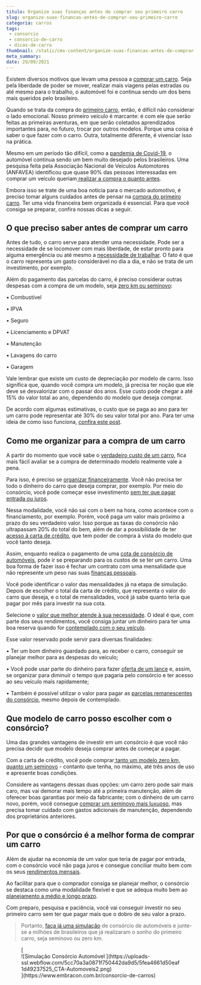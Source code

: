 ```yaml
---
titulo: Organize suas finanças antes de comprar seu primeiro carro
slug: organize-suas-financas-antes-de-comprar-seu-primeiro-carro
categoria: carros
tags:
 - consorcio
 - consorcio-de-carro
 - dicas-de-carro
thumbnail: /static/cms-content/organize-suas-financas-antes-de-comprar-seu-primeiro-carro.jpg
meta_summary: 
date: 29/09/2021
---
```

Existem diversos motivos que levam uma pessoa a [comprar um carro](https://www.embracon.com.br/blog/pensando-em-comprar-um-carro-saiba-o-que-levar-em-consideracao). Seja pela liberdade de poder se mover, realizar mais viagens pelas estradas ou até mesmo para o trabalho, o automóvel foi e continua sendo um dos bens mais queridos pelo brasileiro.

Quando se trata da compra do [primeiro carro](https://www.embracon.com.br/blog/primeiro-carro-como-acertar-na-escolha), então, é difícil não considerar o lado emocional. Nosso primeiro veículo é marcante: é com ele que serão feitas as primeiras aventuras, em que serão coletados aprendizados importantes para, no futuro, trocar por outros modelos. Porque uma coisa é saber o que fazer com o carro. Outra, totalmente diferente, é vivenciar isso na prática.

Mesmo em um período tão difícil, como a [pandemia de Covid-19](https://www.embracon.com.br/blog/habitos-de-consumo-antes-durante-e-pos-pandemia), o automóvel continua sendo um bem muito desejado pelos brasileiros. Uma pesquisa feita pela Associação Nacional de Veículos Automotores (ANFAVEA) identificou que quase 90% das pessoas interessadas em comprar um veículo queriam[ realizar a compra o quanto antes](https://www.sbt.com.br/jornalismo/sbt-brasil/noticia/143857-quase-90-dos-brasileiros-querem-comprar-um-carro-em-2020-diz-pesquisa).

Embora isso se trate de uma boa notícia para o mercado automotivo, é preciso tomar alguns cuidados antes de pensar na [compra do primeiro carro](https://www.embracon.com.br/blog/carro-para-os-filhos-confira-essas-dicas-para-comprar-um). Ter uma vida financeira bem organizada é essencial. Para que você consiga se preparar, confira nossas dicas a seguir.

O que preciso saber antes de comprar um carro
---------------------------------------------

Antes de tudo, o carro serve para atender uma necessidade. Pode ser a necessidade de se locomover com mais liberdade, de estar pronto para alguma emergência ou até mesmo a [necessidade de trabalhar](https://www.embracon.com.br/blog/motorista-de-aplicativo-faca-um-consorcio). O fato é que o carro representa um gasto considerável no dia a dia, e não se trata de um investimento, por exemplo.

Além do pagamento das parcelas do carro, é preciso considerar outras despesas com a compra de um modelo, seja [zero km ou seminovo](https://www.embracon.com.br/blog/carro-zero-ou-seminovo):

 • Combustível

 • IPVA

 • Seguro

 • Licenciamento e DPVAT

 • Manutenção

 • Lavagens do carro

 • Garagem

Vale lembrar que existe um custo de depreciação por modelo de carro. Isso significa que, quando você compra um modelo, já precisa ter noção que ele deve se desvalorizar com o passar dos anos. Esse custo pode chegar a até 15% do valor total ao ano, dependendo do modelo que deseja comprar.

De acordo com algumas estimativas, o custo que se paga ao ano para ter um carro pode representar até 30% do seu valor total por ano. Para ter uma ideia de como isso funciona, [confira este post](https://www.uol.com.br/carros/noticias/redacao/2020/02/28/quanto-custa-ter-um-carro-veja-todas-as-despesas-envolvidas.htm).

Como me organizar para a compra de um carro
-------------------------------------------

A partir do momento que você sabe o [verdadeiro custo de um carro](https://www.embracon.com.br/blog/quais-sao-os-11-carros-2018-mais-baratos-do-brasil), fica mais fácil avaliar se a compra de determinado modelo realmente vale a pena.

Para isso, é preciso se [organizar financeiramente](https://www.embracon.com.br/blog/7-dicas-para-comecar-a-sua-organizacao-financeira). Você não precisa ter todo o dinheiro do carro que deseja comprar, por exemplo. Por meio do consórcio, você pode começar esse investimento [sem ter que pagar entrada ou juros](https://www.embracon.com.br/blog/consorcio-nao-tem-juros-entenda).

Nessa modalidade, você não sai com o bem na hora, como acontece com o financiamento, por exemplo. Porém, você paga um valor mais próximo a prazo do seu verdadeiro valor. Isso porque as taxas do consórcio não ultrapassam 20% do total do bem, além de dar a possibilidade de ter [acesso à carta de crédito](https://www.embracon.com.br/blog/tudo-o-que-voce-precisa-saber-sobre-a-carta-de-credito-de-consorcios), que tem poder de compra à vista do modelo que você tanto deseja.

Assim, enquanto realiza o pagamento de uma [cota de consórcio de automóveis](https://www.embracon.com.br/blog/sobre-o-consorcio-de-veiculos-embracon), pode ir se preparando para os custos de se ter um carro. Uma boa forma de fazer isso é fechar um contrato com uma mensalidade que não represente um peso nas suas [finanças pessoais](https://www.embracon.com.br/category/financas-pessoais).

Você pode identificar o valor das mensalidades já na etapa de simulação. Depois de escolher o total da carta de crédito, que representa o valor do carro que deseja, e o total de mensalidades, você já sabe quanto teria que pagar por mês para investir na sua cota.

Selecione o [valor que melhor atende à sua necessidade](https://www.embracon.com.br/blog/simulacao-de-consorcio). O ideal é que, com parte dos seus rendimentos, você consiga juntar um dinheiro para ter uma boa reserva quando for [contemplado com o seu veículo](https://www.embracon.com.br/blog/saiba-o-que-fazer-quando-for-contemplado-no-consorcio).

Esse valor reservado pode servir para diversas finalidades:

 • Ter um bom dinheiro guardado para, ao receber o carro, conseguir se planejar melhor para as despesas do veículo;

 • Você pode usar parte do dinheiro para fazer [oferta de um lance](https://www.embracon.com.br/blog/como-funcionam-os-tipos-de-lances-no-consorcio) e, assim, se organizar para diminuir o tempo que pagaria pelo consórcio e ter acesso ao seu veículo mais rapidamente;

 • Também é possível utilizar o valor para pagar as [parcelas remanescentes do consórcio](https://www.embracon.com.br/blog/como-calcular-as-parcelas-no-consorcio), mesmo depois de contemplado.

Que modelo de carro posso escolher com o consórcio?
---------------------------------------------------

Uma das grandes vantagens de investir em um consórcio é que você não precisa decidir que modelo deseja comprar antes de começar a pagar.

Com a carta de crédito, você pode comprar[ tanto um modelo zero km, quanto um seminovo](https://www.embracon.com.br/blog/carro-novo-ou-seminovo-saiba-qual-e-mais-vantajoso-no-cenario-atual) - contanto que tenha, no máximo, até três anos de uso e apresente boas condições.

Considere as vantagens dessas duas opções: um carro zero pode sair mais caro, mas vai demorar mais tempo até a primeira manutenção, além de oferecer boas garantias por meio da fabricante; com o dinheiro de um carro novo, porém, você consegue [comprar um seminovo mais luxuoso](https://www.embracon.com.br/blog/carro-seminovo-guia-completo-para-comprar), mas precisa tomar cuidado com gastos adicionais de manutenção, dependendo dos proprietários anteriores.

Por que o consórcio é a melhor forma de comprar um carro
--------------------------------------------------------

Além de ajudar na economia de um valor que teria de pagar por entrada, com o consórcio você não paga juros e consegue conciliar muito bem com os seus [rendimentos mensais](https://www.embracon.com.br/blog/qual-o-melhor-investimento-para-r-50-r-500-ou-r-5000).

Ao facilitar para que o comprador consiga se planejar melhor, o consórcio se destaca como uma modalidade flexível e que se adequa muito bem ao [planejamento a médio e longo prazo](https://www.embracon.com.br/blog/como-investir-em-curto-medio-e-longo-prazo).

Com preparo, pesquisa e paciência, você vai conseguir investir no seu primeiro carro sem ter que pagar mais que o dobro de seu valor a prazo.

> Portanto, [faça já uma simulação](https://www.embracon.com.br/consorcio-de-carros) de consórcio de automóveis e junte-se a milhões de brasileiros que já realizaram o sonho do primeiro carro, seja seminovo ou zero km.

<figure class="w-richtext-figure-type-image w-richtext-align-center">[<div>![Simulação Consórcio Automóvel ](https://uploads-ssl.webflow.com/5cc70a3a0871f750442da9d5/5fea4661d50eaf1d49237525_CTA-Automoveis2.png)</div>](https://www.embracon.com.br/consorcio-de-carros)</figure>

